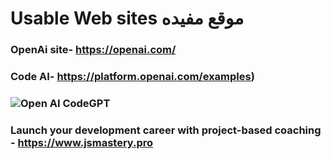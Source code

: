 # Usable Web sites موقع مفيده
### OpenAi site- https://openai.com/
### Code AI- https://platform.openai.com/examples)

### ![Open AI CodeGPT](https://i.ibb.co/LS4DRhb/image-257.png)
### Launch your development career with project-based coaching - https://www.jsmastery.pro
